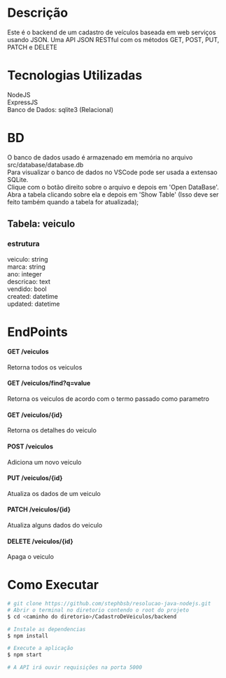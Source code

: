 # Descrição

Este é o backend de um cadastro de veículos baseada em web serviços usando JSON.
Uma API JSON RESTful com os métodos GET, POST, PUT, PATCH e DELETE

# Tecnologias Utilizadas

NodeJS </br>
ExpressJS </br>
Banco de Dados: sqlite3 (Relacional) </br>

# BD

O banco de dados usado é armazenado em memória no arquivo src/database/database.db</br>
Para visualizar o banco de dados no VSCode pode ser usada a extensao SQLite.</br>
Clique com o botão direito sobre o arquivo e depois em 'Open DataBase'.</br>
Abra a tabela clicando sobre ela e depois em 'Show Table' (Isso deve ser feito também quando a tabela for atualizada);

## Tabela: veiculo

### estrutura

veiculo: string </br>
marca: string </br>
ano: integer </br>
descricao: text </br>
vendido: bool </br>
created: datetime </br>
updated: datetime </br>

# EndPoints

#### GET /veiculos

Retorna todos os veiculos

#### GET /veiculos/find?q=value

Retorna os veiculos de acordo com o termo passado como parametro

#### GET /veiculos/{id}

Retorna os detalhes do veiculo

#### POST /veiculos

Adiciona um novo veiculo

#### PUT /veiculos/{id}

Atualiza os dados de um veiculo

#### PATCH /veiculos/{id}

Atualiza alguns dados do veiculo

#### DELETE /veiculos/{id}

Apaga o veiculo

# Como Executar

```bash
# git clone https://github.com/stephbsb/resolucao-java-nodejs.git
# Abrir o terminal no diretorio contendo o root do projeto
$ cd <caminho do diretorio>/CadastroDeVeiculos/backend

# Instale as dependencias
$ npm install

# Execute a aplicação
$ npm start

# A API irá ouvir requisições na porta 5000
```
